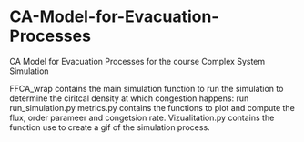 # CA-Model-for-Evacuation-Processes
CA Model for Evacuation Processes for the course Complex System Simulation

FFCA_wrap contains the main simulation function
to run the simulation to determine the ciritcal density at which congestion happens: run run_simulation.py
metrics.py contains the functions to plot and compute the flux, order parameer and congetsion rate.
Vizualitation.py contains the function use to create a gif of the simulation process. 
